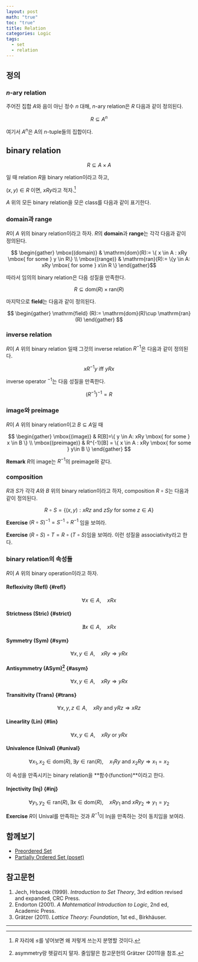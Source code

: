 ```yaml
---
layout: post
math: "true"
toc: "true"
title: Relation
categories: Logic
tags:
  - set
  - relation
---
```

## 정의

### ${ n }$-ary relation

주어진 집합 ${ A }$와 음이 아닌 정수 ${n}$ 대해, ${ n }$-ary relation은 ${ R }$ 다음과 같이 정의된다.

$$ R \subseteq A^{n} $$

여기서 ${ A^{n} }$은 A의 ${ n }$-tuple들의 집합이다.

## binary relation

$$ R \subseteq A \times A $$

일 때 relation ${ R }$을 binary relation이라고 하고,

${ (x,y) \in R }$ 이면, ${ xRy }$라고 적자.[^1]

${ A }$ 위의 모든 binary relation을 모은 class를 다음과 같이 표기한다.


### domain과 range

${ R }$이 ${ A }$ 위의 binary relation이라고 하자. ${ R }$의 **domain**과 **range**는 각각 다음과 같이 정의된다.

$$ \begin{gather} \mbox{(domain)} & \mathrm{dom}(R):= \{ x \in A : xRy \mbox{ for some } y \in R\} \\ \mbox{(range)} & \mathrm{ran}(R):= \{y \in A: xRy \mbox{ for some } x\in R   \}  \end{gather}$$

따라서 임의의 binary relation은 다음 성질을 만족한다.

$$ R \subseteq \mathrm{dom}(R) \times \mathrm{ran}(R) $$

마지막으로 **field**는 다음과 같이 정의된다.

$$ \begin{gather} \mathrm{field} (R):= \mathrm{dom}(R)\cup \mathrm{ran}(R) \end{gather} $$

### inverse relation

${ R }$이 ${ A }$ 위의 binary relation 일때 그것의 inverse relation ${ R^{-1} }$은 다음과 같이 정의된다.

$$ xR^{-1}y \mbox{ iff } yRx $$

inverse operator ${ ^{-1} }$는 다음 성질을 만족한다.

$$ (R^{-1})^{-1}=R $$

### image와 preimage

${ R }$이 ${ A }$ 위의 binary relation이고 ${ B \subseteq A}$일 때

$$ \begin{gather} \mbox{(image)} & R[B]=\{ y \in A: xRy \mbox{ for some } x \in B \} \\ \mbox{(preimage)} & R^{-1}[B] = \{ x \in A : xRy \mbox{ for some } y\in B  \} \end{gather}  $$

**Remark** ${ R }$의 image는 ${ R^{-1} }$의 preimage와 같다.

### composition

${ R }$과 ${ S }$가 각각 ${ A }$와 ${ B }$ 위의 binary relation이라고 하자, composition ${ R \circ S }$는 다음과 같이 정의된다.

$$ R \circ S =\{ (x,y) : xRz \mbox{ and } zSy \mbox{ for some } z \in A  \} $$

**Exercise** ${ (R \circ S)^{-1}=S^{-1} \circ R^{-1} }$ 임을 보여라.

**Exercise** ${ (R \circ S) \circ T = R \circ (T \circ S)  }$임을 보여라. 이런 성질을 associativity라고 한다.

### binary relation의 속성들

${ R }$이 ${ A }$ 위의 binary operation이라고 하자.

#### Reflexivity (Refl) {#refl}

$$ \forall  x \in A, \quad xRx $$

#### Strictness (Stric) {#strict}

$$ \nexists x \in A, \quad xRx  $$

#### Symmetry (Sym) {#sym}

$$ \forall x,y \in A, \quad xRy \Rightarrow yRx $$

#### Antisymmetry (ASym)[^2] {#asym}

$$ \forall x,y \in A, \quad xRy \Rightarrow yRx $$

#### Transitivity (Trans) {#trans}

$$ \forall x,y,z \in A, \quad xRy \mbox{ and }  yRz \Rightarrow xRz $$

#### Linearlity (Lin) {#lin}

$$ \forall x,y \in A, \quad xRy \mbox{ or } yRx$$

#### Univalence (Unival) {#unival}

$$ \forall x_{1},x_{2} \in \mathrm{dom}(R), \exists y \in \mathrm{ran}(R), \quad x_{1}Ry \mbox{ and } x_{2}Ry \Rightarrow x_{1}=x_{2} $$

 이 속성을 만족시키는 binary relation을 **함수(function)**이라고 한다.

#### Injectivity (Inj) {#inj}

$$ \forall y_{1},y_{2} \in \mathrm{ran}(R),  \exists x \in \mathrm{dom}(R), \quad xRy_{1} \mbox{ and } xRy_{2} \Rightarrow y_{1}=y_{2} $$

**Exercise** ${ R }$이 Unival를 만족하는 것과 ${ R^{-1} }$이 Inj을 만족하는 것이 동치임을 보여라.

## 함께보기

- [Preordered Set](https://paraconsistent.github.io/logic/2024/02/15/preorder.html)
- [Partially Ordered Set (poset)](https://paraconsistent.github.io/logic/2024/02/15/Poset.html)

## 참고문헌

1. Jech, Hrbacek (1999). *Introduction to Set Theory*, 3rd edition revised and expanded, CRC Press.
1. Endorton (2001). *A Mahtematical Introduction to Logic*, 2nd ed, Academic Press.
1. Grätzer (2011). *Lattice Theory: Foundation*, 1st ed., Birkhäuser.

---

[^1]: ${ R }$ 자리에 ${ \le }$를 넣어보면 왜 저렇게 쓰는지 분명할 것이다.

[^2]:  asymmetry랑 헷갈리지 말자. 줄임말은 참고문헌의 Grätzer (2011)을 참조.